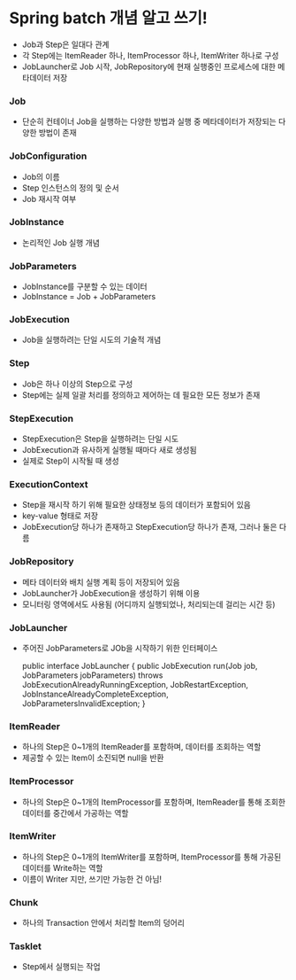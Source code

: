 # Spring batch 개념 알고 쓰기!


- Job과 Step은 일대다 관계 
- 각 Step에는 ItemReader 하나, ItemProcessor 하나, ItemWriter 하나로 구성 
- JobLauncher로 Job 시작, JobRepository에 현재 실행중인 프로세스에 대한 메타데이터 저장

### Job
- 단순히 컨테이너 Job을 실행하는 다양한 방법과 실행 중 메타데이터가 저장되는 다양한 방법이 존재

### JobConfiguration
- Job의 이름 
- Step 인스턴스의 정의 및 순서 
- Job 재시작 여부

### JobInstance
- 논리적인 Job 실행 개념

### JobParameters
- JobInstance를 구분할 수 있는 데이터 
- JobInstance = Job + JobParameters

### JobExecution
- Job을 실행하려는 단일 시도의 기술적 개념

### Step
- Job은 하나 이상의 Step으로 구성 
- Step에는 실제 일괄 처리를 정의하고 제어하는 데 필요한 모든 정보가 존재

### StepExecution
- StepExecution은 Step을 실행하려는 단일 시도 
- JobExecution과 유사하게 실행될 때마다 새로 생성됨 
- 실제로 Step이 시작될 때 생성

### ExecutionContext
- Step을 재시작 하기 위해 필요한 상태정보 등의 데이터가 포함되어 있음 
- key-value 형태로 저장 
- JobExecution당 하나가 존재하고 StepExecution당 하나가 존재, 그러나 둘은 다름

### JobRepository
- 메타 데이터와 배치 실행 계획 등이 저장되어 있음 
- JobLauncher가 JobExecution을 생성하기 위해 이용 
- 모니터링 영역에서도 사용됨 (어디까지 실행되었나, 처리되는데 걸리는 시간 등)

### JobLauncher
- 주어진 JobParameters로 JOb을 시작하기 위한 인터페이스


    public interface JobLauncher { 
        public JobExecution run(Job job, JobParameters jobParameters) throws JobExecutionAlreadyRunningException, JobRestartException, JobInstanceAlreadyCompleteException, JobParametersInvalidException; 
    }

### ItemReader
- 하나의 Step은 0~1개의 ItemReader를 포함하며, 데이터를 조회하는 역할 
- 제공할 수 있는 Item이 소진되면 null을 반환

### ItemProcessor
- 하나의 Step은 0~1개의 ItemProcessor를 포함하며, ItemReader를 통해 조회한 데이터를 중간에서 가공하는 역할

### ItemWriter
- 하나의 Step은 0~1개의 ItemWriter를 포함하며, ItemProcessor를 통해 가공된 데이터를 Write하는 역할
- 이름이 Writer 지만, 쓰기만 가능한 건 아님!

### Chunk
- 하나의 Transaction 안에서 처리할 Item의 덩어리

### Tasklet
- Step에서 실행되는 작업


